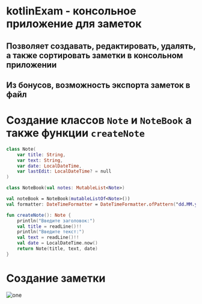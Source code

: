 ﻿# kotlinExam - консольное приложение для заметок
## Позволяет создавать, редактировать, удалять, а также сортировать заметки в консольном приложении
## Из бонусов, возможность экспорта заметок в файл
# Создание классов `Note` и `NoteBook` а также функции `createNote`
```kotlin
class Note(
    var title: String,
    var text: String,
    var date: LocalDateTime,
    var lastEdit: LocalDateTime? = null
)

class NoteBook(val notes: MutableList<Note>)

val noteBook = NoteBook(mutableListOf<Note>())
val formatter: DateTimeFormatter = DateTimeFormatter.ofPattern("dd.MM.yyyy HH:mm:ss")

fun createNote(): Note {
    println("Введите заголовок:")
    val title = readLine()!!
    println("Введите текст:")
    val text = readLine()!!
    val date = LocalDateTime.now()
    return Note(title, text, date)
}
```
# Создание заметки
![one]()
